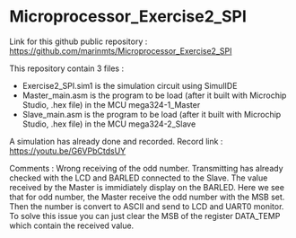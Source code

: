 # Microprocessor_Exercise2_SPI
Link for this github public repository : https://github.com/marinmts/Microprocessor_Exercise2_SPI

This repository contain 3 files :
  - Exercise2_SPI.sim1 is the simulation circuit using SimulIDE
  - Master_main.asm is the program to be load (after it built with Microchip Studio, .hex file) in the MCU mega324-1_Master
  - Slave_main.asm is the program to be load (after it built with Microchip Studio, .hex file) in the MCU mega324-2_Slave

A simulation has already done and recorded.
Record link : https://youtu.be/G6VPbCtdsUY

Comments :
  Wrong receiving of the odd number. 
  Transmitting has already checked with the LCD and BARLED connected to the Slave. 
  The value received by the Master is immidiately display on the BARLED. Here we see that for odd number, the Master receive the odd number with the MSB set.
  Then the number is convert to ASCII and send to LCD and UART0 monitor.
  To solve this issue you can just clear the MSB of the register DATA_TEMP which contain the received value. 
